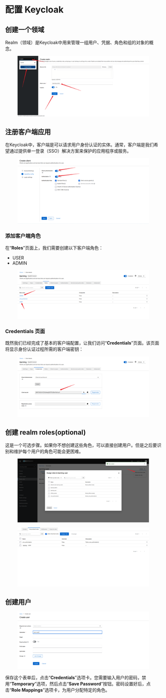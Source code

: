 # 配置 Keycloak

## 创建一个领域

Realm（领域）是Keycloak中用来管理一组用户、凭据、角色和组的对象的概念。

<figure><img src="../../../../.gitbook/assets/image (1) (1) (1).png" alt=""><figcaption></figcaption></figure>

## 注册客户端应用

在Keycloak中，客户端是可以请求用户身份认证的实体。通常，客户端是我们希望通过提供单一登录（SSO）解决方案来保护的应用程序或服务。

<figure><img src="../../../../.gitbook/assets/image (2) (1).png" alt=""><figcaption></figcaption></figure>

### 添加客户端角色

在“**Roles**”页面上，我们需要创建以下客户端角色：

* USER
* ADMIN

<figure><img src="../../../../.gitbook/assets/image (3).png" alt=""><figcaption></figcaption></figure>

### Credentials 页面

既然我们已经完成了基本的客户端配置，让我们访问“**Credentials**”页面。该页面将显示身份认证过程所需的客户端密钥：

<figure><img src="../../../../.gitbook/assets/image (4).png" alt=""><figcaption></figcaption></figure>

## 创建 realm roles(optional)

这是一个可选步骤。如果你不想创建这些角色，可以直接创建用户。但是之后要识别和维护每个用户的角色可能会更困难。

<figure><img src="../../../../.gitbook/assets/image (5).png" alt=""><figcaption></figcaption></figure>



<figure><img src="../../../../.gitbook/assets/image (6).png" alt=""><figcaption></figcaption></figure>

## 创建用户

<figure><img src="../../../../.gitbook/assets/image (7).png" alt=""><figcaption></figcaption></figure>

保存这个表单后，点击“**Credentials**”选项卡。您需要输入用户的密码，禁用“**Temporary**”选项，然后点击“**Save Password**”按钮。密码设置好后，点击“**Role Mappings**”选项卡，为用户分配特定的角色。
